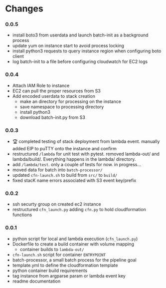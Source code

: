 # Changes

### 0.0.5
- install boto3 from userdata and launch batch-init as a background process
- update yum on instance start to avoid process locking
- install python3 requests to query instance region when configuring boto client
- log batch-init to a file before configuring cloudwatch for EC2 logs

### 0.0.4
- Attach IAM Role to instance
- EC2 can pull the proper resources from S3
- Add encoded userdata to stack creation
  - make an directory for processing on the instance
  - save namespace to processing directory
  - install python3
  - download batch-init.py from S3

### 0.0.3
- :trophy: completed testing of stack deployment from lambda event.  manually added EIP to puTTY onto the instance and confirm
- restructured `/lambda` for unit test with pytest.  removed lambda-out/ and lambda/build/.  Everything happens in the lambda/ directory.
- add `/lambda/test`.  only a couple of tests for now.  in progress...
- moved data for batch into `batch-processor/`
- updated `cfn-launch.sh` to build from `src/` to `build/`
- fixed stacK name errors associated with S3 event key/prefix

### 0.0.2
- ssh securty group on created ec2 instance
- restructured `cfn_launch.py` adding `cfn.py` to hold cloudformation functions

### 0.0.1
- python script for local and lambda execution (`cfn_launch.py`)
- Dockerfile to create a build container with volume mapping
    - container builds to `lambda-out/`
- `cfn-launch.sh` script for container `ENTRYPOINT`
- batch-processor, a small batch process for the pipeline goal
- template.yml to define the cloudformation template
- python container build requirements
- tag instance from argparse param or lambda event key
- readme documentation